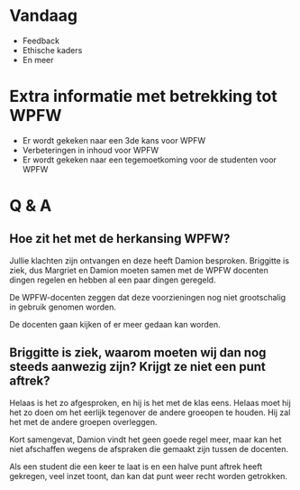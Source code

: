 # Vandaag
- Feedback
- Ethische kaders
- En meer

# Extra informatie met betrekking tot WPFW
- Er wordt gekeken naar een 3de kans voor WPFW
- Verbeteringen in inhoud voor WPFW
- Er wordt gekeken naar een tegemoetkoming voor de studenten voor WPFW

# Q & A
## Hoe zit het met de herkansing WPFW?
Jullie klachten zijn ontvangen en deze heeft Damion besproken. Briggitte is ziek, dus Margriet en Damion moeten samen met de WPFW docenten dingen regelen en hebben al een paar dingen geregeld.

De WPFW-docenten zeggen dat deze voorzieningen nog niet grootschalig in gebruik genomen worden.

De docenten gaan kijken of er meer gedaan kan worden.

## Briggitte is ziek, waarom moeten wij dan nog steeds aanwezig zijn? Krijgt ze niet een punt aftrek?
Helaas is het zo afgesproken, en hij is het met de klas eens. Helaas moet hij het zo doen om het eerlijk tegenover de andere groeopen te houden. Hij zal het met de andere groepen overleggen.

Kort samengevat, Damion vindt het geen goede regel meer, maar kan het niet afschaffen wegens de afspraken die gemaakt zijn tussen de docenten.

Als een student die een keer te laat is en een halve punt aftrek heeft gekregen, veel inzet toont, dan kan dat punt weer recht worden getrokken.
